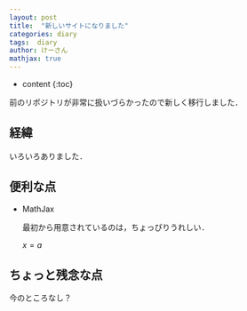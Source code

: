 ```yaml
---
layout: post
title:  "新しいサイトになりました"
categories: diary
tags:  diary
author: けーさん
mathjax: true
---
```


* content
{:toc}

前のリポジトリが非常に扱いづらかったので新しく移行しました．


<!--more-->


## 経緯

いろいろありました．


## 便利な点

* MathJax

    最初から用意されているのは，ちょっぴりうれしい．
    
    $x = a$

## ちょっと残念な点

今のところなし？
